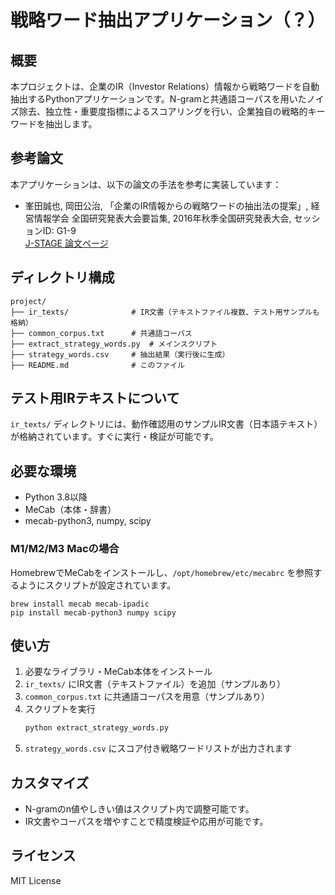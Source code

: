 # 戦略ワード抽出アプリケーション（？）


## 概要
本プロジェクトは、企業のIR（Investor Relations）情報から戦略ワードを自動抽出するPythonアプリケーションです。N-gramと共通語コーパスを用いたノイズ除去、独立性・重要度指標によるスコアリングを行い、企業独自の戦略的キーワードを抽出します。

## 参考論文
本アプリケーションは、以下の論文の手法を参考に実装しています：

- 峯田誠也, 岡田公治, 「企業のIR情報からの戦略ワードの抽出法の提案」, 経営情報学会 全国研究発表大会要旨集, 2016年秋季全国研究発表大会, セッションID: G1-9  
  [J-STAGE 論文ページ](https://www.jstage.jst.go.jp/article/jasmin/2016f/0/2016f_75/_article/-char/ja/)

## ディレクトリ構成
```
project/
├── ir_texts/              # IR文書（テキストファイル複数、テスト用サンプルも格納）
├── common_corpus.txt      # 共通語コーパス
├── extract_strategy_words.py  # メインスクリプト
├── strategy_words.csv     # 抽出結果（実行後に生成）
├── README.md              # このファイル
```

## テスト用IRテキストについて
`ir_texts/` ディレクトリには、動作確認用のサンプルIR文書（日本語テキスト）が格納されています。すぐに実行・検証が可能です。

## 必要な環境
- Python 3.8以降
- MeCab（本体・辞書）
- mecab-python3, numpy, scipy

### M1/M2/M3 Macの場合
HomebrewでMeCabをインストールし、`/opt/homebrew/etc/mecabrc` を参照するようにスクリプトが設定されています。

```
brew install mecab mecab-ipadic
pip install mecab-python3 numpy scipy
```

## 使い方
1. 必要なライブラリ・MeCab本体をインストール
2. `ir_texts/` にIR文書（テキストファイル）を追加（サンプルあり）
3. `common_corpus.txt` に共通語コーパスを用意（サンプルあり）
4. スクリプトを実行
   ```bash
   python extract_strategy_words.py
   ```
5. `strategy_words.csv` にスコア付き戦略ワードリストが出力されます

## カスタマイズ
- N-gramのn値やしきい値はスクリプト内で調整可能です。
- IR文書やコーパスを増やすことで精度検証や応用が可能です。

## ライセンス
MIT License 
